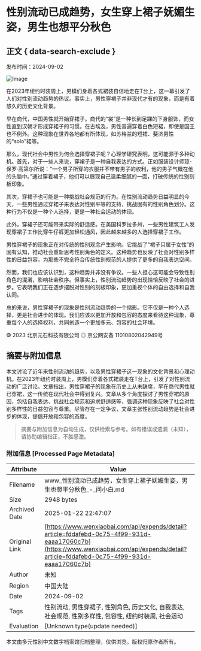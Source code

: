 # 性别流动已成趋势，女生穿上裙子妩媚生姿，男生也想平分秋色

## 正文 { data-search-exclude }


发布时间：2024-09-02

![Image](https://wy-static.wenxiaobai.com/aigc-online/delogo_355755b4-30c0-4c39-bb28-bbb0c5c7c940.webp?ratioWH=1.0865874363327674&type=opt)

在2023年纽约时装周上，男模们身着各式裙装自信地走在T台上，这一幕引发了人们对性别流动趋势的热议。事实上，男性穿裙子并非现代才有的现象，而是有着悠久的历史文化背景。

早在商代，中国男性就开始穿裙子。商代的“裳”是一种长到足踝的下身服饰，而女性直到汉朝才形成穿裙子的习惯。在古埃及，男性普遍穿着白色短裙，即使是国王也不例外。这种现象在世界各地都有所体现，如苏格兰的短裙、斐济男性的“solo”裙等。

那么，现代社会中男性为何会选择穿裙子呢？心理学研究表明，这可能源于多种动机。首先，对于一些人来说，穿裙子是一种自我表达的方式。正如服装设计师琼-保罗·高第尔所说：“一个男子所穿的衣服并不带有男子的权利，他的男子气概在他的头脑中。”通过穿着裙子，他们可以展现自己温柔细腻的一面，打破传统的性别刻板印象。

其次，穿裙子也可能是一种挑战社会规范的行为。在性别流动趋势日益明显的今天，一些男性通过穿裙子来表达对性别平等的支持，挑战固有的性别角色划分。这种行为不仅是一种个人选择，更是一种社会运动的体现。

此外，穿裙子还可能带来实际的舒适感。在美国科罗拉多州，一些男性建筑工人发现穿裙子工作比穿牛仔裤更加轻松通风，因此越来越多的人选择穿裙子工作。

男性穿裙子的现象正在对传统的性别观念产生影响。它挑战了“裙子只属于女性”的固有认知，推动社会重新思考性别角色的定义。这种趋势也反映了社会对性别多样性的日益包容，为那些不完全符合传统性别规范的人提供了更多的自我表达空间。

然而，我们也应该认识到，这种趋势并非没有争议。一些人担心这可能会导致性别角色的混淆，影响社会秩序。但事实上，性别流动趋势的出现恰恰反映了社会的进步。它表明我们正在逐步摆脱对性别的刻板印象，更加重视个体的自由选择和自我认同。

总的来说，男性穿裙子的现象是性别流动趋势的一个缩影。它不仅是一种个人选择，更是社会进步的体现。我们应该以更加开放和包容的态度来看待这种现象，尊重每个人的选择权利，共同创造一个更加多元、包容的社会环境。

© 2023 北京元石科技有限公司 ◎ 京公网安备 11010802042949号
<!-- tcd_original_link https://www.wenxiaobai.com/api/expends/detail?article=fddafebd-0c75-4f99-931d-eaaa17060c7b -->


## 摘要与附加信息

<!-- tcd_abstract -->
本文讨论了近年来性别流动的趋势，以及男性穿裙子这一现象的文化背景和心理动机。在2023年纽约时装周上，男模们穿着各式裙装走在T台上，引发了对性别流动的广泛讨论。文章指出，男性穿裙子的现象在历史上从未缺席，早在商代男性就已穿裙，这一传统在现代社会中得到复兴。文章从多个角度探讨了男性穿裙的原因，包括自我表达、挑战社会规范和追求舒适感等，强调这种现象反映了社会对性别多样性的日益包容与尊重。尽管存在一定争议，文章主张性别流动趋势是社会进步的体现，提倡开放和包容的态度。
<!-- tcd_abstract_end -->

> 摘要与附加信息为自动生成，仅供检索与参考。如有错误或遗漏（未知），请协助编辑指正，不胜感激。

### 附加信息 [Processed Page Metadata]

| Attribute       | Value                                  |
|-----------------|----------------------------------------|
| Filename        | www_性别流动已成趋势，女生穿上裙子妩媚生姿，男生也想平分秋色_-_问小白.md                             |
| Size            | 2948 bytes                           |
| Archived Date   | 2025-01-22 22:47:07                             |
| Original Link   | [https://www.wenxiaobai.com/api/expends/detail?article=fddafebd-0c75-4f99-931d-eaaa17060c7b](https://www.wenxiaobai.com/api/expends/detail?article=fddafebd-0c75-4f99-931d-eaaa17060c7b)                       |
| Author          | 未知                               |
| Region          | 中国大陆                               |
| Date            | 2024-09-02                                 |
| Tags            | 性别流动, 男性穿裙子, 性别角色, 历史文化, 自我表达, 社会规范, 性别多样性, 包容性, 纽约时装周, 社会运动                                 |
| Evaluation            | [Unknown type(update needed)]                                 |
<!-- tcd_table_end -->

本文由多元性别中文数字档案馆归档整理，仅供浏览。版权归原作者所有。
